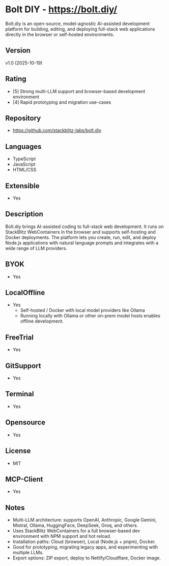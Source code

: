 # Bolt DIY - https://bolt.diy/
Bolt.diy is an open-source, model-agnostic AI-assisted development platform for building, editing, and deploying full-stack web applications directly in the browser or self-hosted environments.

## Version
v1.0 (2025-10-19)

## Rating
- [5] Strong multi-LLM support and browser-based development environment
- [4] Rapid prototyping and migration use-cases

## Repository
- https://github.com/stackblitz-labs/bolt.diy

## Languages
- TypeScript
- JavaScript
- HTML/CSS

## Extensible
- Yes

## Description
Bolt.diy brings AI-assisted coding to full-stack web development. It runs on StackBlitz WebContainers in the browser and supports self-hosting and Docker deployments. The platform lets you create, run, edit, and deploy Node.js applications with natural language prompts and integrates with a wide range of LLM providers.

## BYOK
- Yes

## LocalOffline
- Yes
  - Self-hosted / Docker with local model providers like Ollama
  - Running locally with Ollama or other on-prem model hosts enables offline development.

## FreeTrial
- Yes

## GitSupport
- Yes

## Terminal
- Yes

## Opensource
- Yes

## License
- MIT

## MCP-Client
- Yes

## Notes
- Multi-LLM architecture: supports OpenAI, Anthropic, Google Gemini, Mistral, Ollama, HuggingFace, DeepSeek, Groq, and others.
- Uses StackBlitz WebContainers for a full browser-based dev environment with NPM support and hot reload.
- Installation paths: Cloud (browser), Local (Node.js + pnpm), Docker.
- Good for prototyping, migrating legacy apps, and experimenting with multiple LLMs.
- Export options: ZIP export, deploy to Netlify/Cloudflare, Docker image.